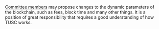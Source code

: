 [Committee members](introduction/committee) may propose changes to the dynamic parameters of the blockchain, such as fees, block time and many other things. It is a position of great responsibility that requires a good understanding of how TUSC works.